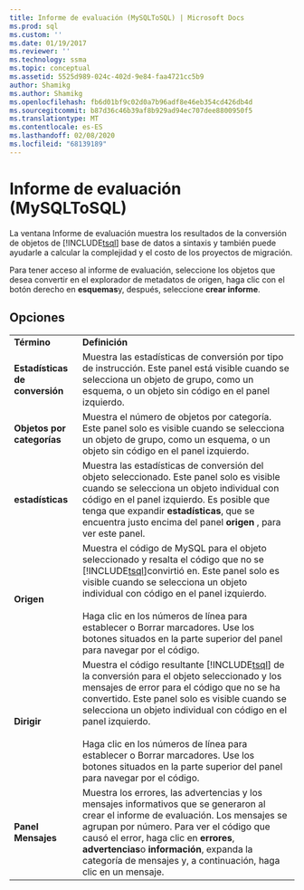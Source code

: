 ```yaml
---
title: Informe de evaluación (MySQLToSQL) | Microsoft Docs
ms.prod: sql
ms.custom: ''
ms.date: 01/19/2017
ms.reviewer: ''
ms.technology: ssma
ms.topic: conceptual
ms.assetid: 5525d989-024c-402d-9e84-faa4721cc5b9
author: Shamikg
ms.author: Shamikg
ms.openlocfilehash: fb6d01bf9c02d0a7b96adf8e46eb354cd426db4d
ms.sourcegitcommit: b87d36c46b39af8b929ad94ec707dee8800950f5
ms.translationtype: MT
ms.contentlocale: es-ES
ms.lasthandoff: 02/08/2020
ms.locfileid: "68139189"
---
```

# <a name="assessment-report-mysqltosql"></a>Informe de evaluación (MySQLToSQL)
La ventana Informe de evaluación muestra los resultados de la conversión de objetos de [!INCLUDE[tsql](../../includes/tsql-md.md)] base de datos a sintaxis y también puede ayudarle a calcular la complejidad y el costo de los proyectos de migración.  
  
Para tener acceso al informe de evaluación, seleccione los objetos que desea convertir en el explorador de metadatos de origen, haga clic con el botón derecho en **esquemas**y, después, seleccione **crear informe**.  
  
## <a name="options"></a>Opciones  
  
|||  
|-|-|  
|**Término**|**Definición**|  
|**Estadísticas de conversión**|Muestra las estadísticas de conversión por tipo de instrucción. Este panel está visible cuando se selecciona un objeto de grupo, como un esquema, o un objeto sin código en el panel izquierdo.|  
|**Objetos por categorías**|Muestra el número de objetos por categoría. Este panel solo es visible cuando se selecciona un objeto de grupo, como un esquema, o un objeto sin código en el panel izquierdo.|  
|**estadísticas**|Muestra las estadísticas de conversión del objeto seleccionado. Este panel solo es visible cuando se selecciona un objeto individual con código en el panel izquierdo. Es posible que tenga que expandir **estadísticas**, que se encuentra justo encima del panel **origen** , para ver este panel.|  
|**Origen**|Muestra el código de MySQL para el objeto seleccionado y resalta el código que no se [!INCLUDE[tsql](../../includes/tsql-md.md)]convirtió en. Este panel solo es visible cuando se selecciona un objeto individual con código en el panel izquierdo.<br /><br />Haga clic en los números de línea para establecer o Borrar marcadores. Use los botones situados en la parte superior del panel para navegar por el código.|  
|**Dirigir**|Muestra el código resultante [!INCLUDE[tsql](../../includes/tsql-md.md)] de la conversión para el objeto seleccionado y los mensajes de error para el código que no se ha convertido. Este panel solo es visible cuando se selecciona un objeto individual con código en el panel izquierdo.<br /><br />Haga clic en los números de línea para establecer o Borrar marcadores. Use los botones situados en la parte superior del panel para navegar por el código.|  
|**Panel Mensajes**|Muestra los errores, las advertencias y los mensajes informativos que se generaron al crear el informe de evaluación. Los mensajes se agrupan por número. Para ver el código que causó el error, haga clic en **errores**, **advertencias**o **información**, expanda la categoría de mensajes y, a continuación, haga clic en un mensaje.|  
  
